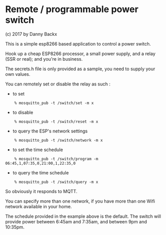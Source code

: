 # Remote / programmable power switch
(c) 2017 by Danny Backx

This is a simple esp8266 based application to control a power switch.

Hook up a cheap ESP8266 processor, a small power supply, and a relay (SSR or real); and you're in business.

The secrets.h file is only provided as a sample, you need to supply your own values.

You can remotely set or disable the relay as such :
 - to set
```
    % mosquitto_pub -t /switch/set -m x
```
 - to disable
```
    % mosquitto_pub -t /switch/reset -m x
```
 - to query the ESP's network settings
```
    % mosquitto_pub -t /switch/network -m x
```
 - to set the time schedule
```
    % mosquitto_pub -t /switch/program -m 06:45,1,07:35,0,21:00,1,22:35,0
```
 - to query the time schedule
```
    % mosquitto_pub -t /switch/query -m x
```

So obviously it responds to MQTT.

You can specify more than one network, if you have more than one Wifi network available in your home.

The schedule provided in the example above is the default. The switch will provide power between 6:45am and 7:35am,
and between 9pm and 10:35pm.
